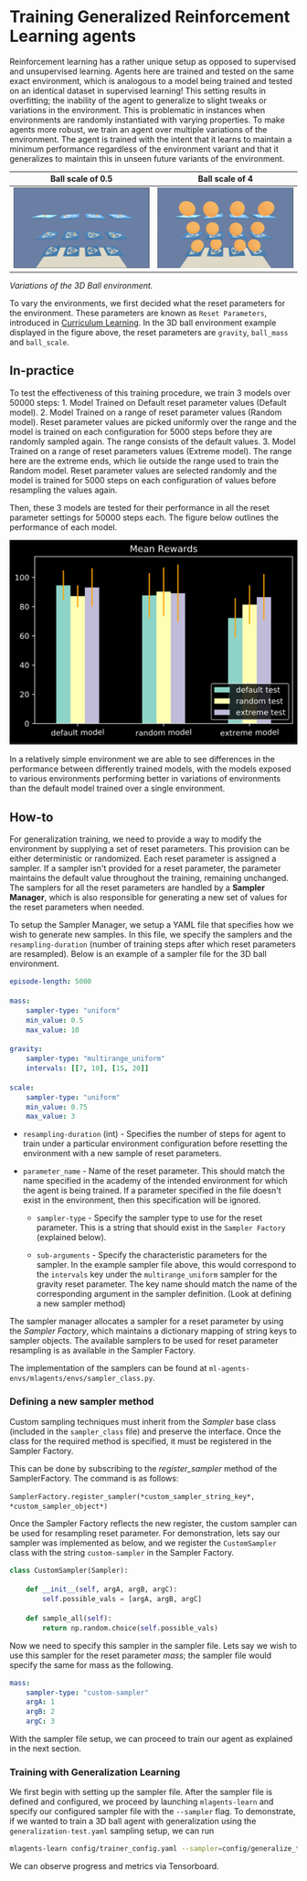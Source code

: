 # Training Generalized Reinforcement Learning agents

Reinforcement learning has a rather unique setup as opposed to supervised and
unsupervised learning. Agents here are trained and tested on the same exact environment,
which is analogous to a model being trained and tested on an identical dataset in supervised learning! This setting results in overfitting; the inability of the agent to generalize to slight tweaks or variations in the environment. This is problematic in instances when environments are randomly instantiated with varying properties. To make agents more robust, we train an agent over multiple variations of the environment. The agent is trained with the intent that it learns to maintain a minimum performance regardless of the environment variant and that it generalizes to maintain this in unseen future variants of the environment.

Ball scale of 0.5          |  Ball scale of 4
:-------------------------:|:-------------------------:
![](images/3dball_small.png)  |  ![](images/3dball_big.png)

_Variations of the 3D Ball environment._

To vary the environments, we first decided what the reset parameters for the environment. These parameters are known as `Reset Parameters`, introduced in [Curriculum Learning](https://github.com/Unity-Technologies/ml-agents/blob/master/docs/Training-Curriculum-Learning.md). In the 3D ball environment example displayed in the figure above, the reset parameters are `gravity`, `ball_mass` and `ball_scale`.

## In-practice

To test the effectiveness of this training procedure, we train 3 models over 50000 steps:
    1. Model Trained on Default reset parameter values (Default model).
    2. Model Trained on a range of reset parameter values (Random model). Reset parameter values are picked uniformly over the range and the model is trained on each configuration for 5000 steps before they are randomly sampled again. The range consists of the default values.
    3. Model Trained on a range of reset parameters values (Extreme model). The range here are the extreme ends, which lie outside the range used to train the Random model. Reset parameter values are selected randomly and the model is trained for 5000 steps on each configuration of values before resampling the values again.

Then, these 3 models are tested for their performance in all the reset parameter settings for 50000 steps each. The figure below outlines the performance of each model.

![3DBall environment mean rewards](images/3DBall_generalization_rewards.png)

In a relatively simple environment we are able to see differences in the performance between differently trained models, with the models exposed to various environments performing better in variations of environments than the default model trained over a single environment.

## How-to

For generalization training, we need to provide a way to modify the environment by supplying a set of reset parameters. This provision can be either deterministic or randomized. Each reset parameter is assigned a sampler. If a sampler isn't provided for a reset parameter, the parameter maintains the default value throughout the training, remaining unchanged. The samplers for all the reset parameters are handled by a **Sampler Manager**, which is also responsible for generating a new set of values for the reset parameters when needed. 

To setup the Sampler Manager, we setup a YAML file that specifies how we wish to generate new samples. In this file, we specify the samplers and the `resampling-duration` (number of training steps after which reset parameters are resampled). Below is an example of a sampler file for the 3D ball environment.

```yaml
episode-length: 5000

mass:
    sampler-type: "uniform"
    min_value: 0.5
    max_value: 10

gravity:
    sampler-type: "multirange_uniform"
    intervals: [[7, 10], [15, 20]]

scale:
    sampler-type: "uniform"
    min_value: 0.75
    max_value: 3

```

* `resampling-duration` (int) - Specifies the number of steps for agent to train under a particular environment configuration before resetting the environment with a new sample of reset parameters.

* `parameter_name` - Name of the reset parameter. This should match the name specified in the academy of the intended environment for which the agent is being trained. If a parameter specified in the file doesn't exist in the environment, then this specification will be ignored.

    * `sampler-type` - Specify the sampler type to use for the reset parameter. This is a string that should exist in the `Sampler Factory` (explained below).

    * `sub-arguments` - Specify the characteristic parameters for the sampler. In the example sampler file above, this would correspond to the `intervals` key under the `multirange_uniform` sampler for the gravity reset parameter. The key name should match the name of the corresponding argument in the sampler definition. (Look at defining a new sampler method)

The sampler manager allocates a sampler for a reset parameter by using the *Sampler Factory*, which maintains a dictionary mapping of string keys to sampler objects. The available samplers to be used for reset parameter resampling is as available in the Sampler Factory.

The implementation of the samplers can be found at `ml-agents-envs/mlagents/envs/sampler_class.py`.

### Defining a new sampler method

Custom sampling techniques must inherit from the *Sampler* base class (included in the `sampler_class` file) and preserve the interface. Once the class for the required method is specified, it must be registered in the Sampler Factory. 

This can be done by subscribing to the *register_sampler* method of the SamplerFactory. The command is as follows:

`SamplerFactory.register_sampler(*custom_sampler_string_key*, *custom_sampler_object*)`

Once the Sampler Factory reflects the new register, the custom sampler can be used for resampling reset parameter. For demonstration, lets say our sampler was implemented as below, and we register the `CustomSampler` class with the string `custom-sampler` in the Sampler Factory.

```python
class CustomSampler(Sampler):

    def __init__(self, argA, argB, argC):
        self.possible_vals = [argA, argB, argC]

    def sample_all(self):
        return np.random.choice(self.possible_vals)
```

Now we need to specify this sampler in the sampler file. Lets say we wish to use this sampler for the reset parameter *mass*; the sampler file would specify the same for mass as the following.

```yaml
mass:
    sampler-type: "custom-sampler"
    argA: 1
    argB: 2
    argC: 3
```

With the sampler file setup, we can proceed to train our agent as explained in the next section.

### Training with Generalization Learning

We first begin with setting up the sampler file. After the sampler file is defined and configured, we proceed by launching `mlagents-learn` and specify our configured sampler file with the `--sampler` flag. To demonstrate, if we wanted to train a 3D ball agent with generalization using the `generalization-test.yaml` sampling setup, we can run

```sh
mlagents-learn config/trainer_config.yaml --sampler=config/generalize_test.yaml --run-id=3D-Ball-generalization --train
```

We can observe progress and metrics via Tensorboard.

